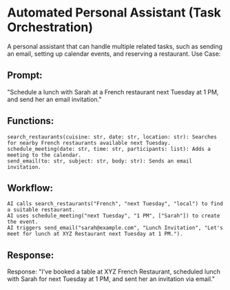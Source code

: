 # Automated Personal Assistant (Task Orchestration)

A personal assistant that can handle multiple related tasks, such as sending an email, setting up calendar events, and reserving a restaurant.
Use Case:

## Prompt:

"Schedule a lunch with Sarah at a French restaurant next Tuesday at 1 PM, and send her an email invitation."

## Functions:

    search_restaurants(cuisine: str, date: str, location: str): Searches for nearby French restaurants available next Tuesday.
    schedule_meeting(date: str, time: str, participants: list): Adds a meeting to the calendar.
    send_email(to: str, subject: str, body: str): Sends an email invitation.

## Workflow:

    AI calls search_restaurants("French", "next Tuesday", "local") to find a suitable restaurant.
    AI uses schedule_meeting("next Tuesday", "1 PM", ["Sarah"]) to create the event.
    AI triggers send_email("sarah@example.com", "Lunch Invitation", "Let's meet for lunch at XYZ Restaurant next Tuesday at 1 PM.").

## Response:

Response: "I've booked a table at XYZ French Restaurant, scheduled lunch with Sarah for next Tuesday at 1 PM, and sent her an invitation via email."